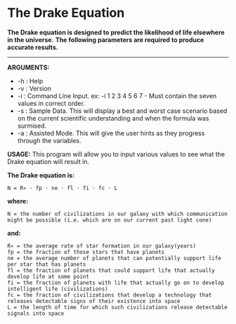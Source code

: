 # The Drake Equation #

**The Drake equation is designed to predict the likelihood of life elsewhere in the universe.**
**The following parameters are required to produce accurate results.**

--- 

**ARGUMENTS:**
   - -h : Help
   - -v : Version
   - -i : Command Line Input. ex: -i 1 2 3 4 5 6 7 - Must contain the seven values in correct order.
   - -s : Sample Data. This will display a best and worst case scenario based on the current scientific understanding and when the formula was surmised.
   - -a : Assisted Mode. This will give the user hints as they progress through the variables.
        

**USAGE:**
    This program will allow you to input various values to see what the Drake equation will result in.

**The Drake equation is:**

    N = R∗ ⋅ fp ⋅ ne ⋅ fl ⋅ fi ⋅ fc ⋅ L 

**where:**

    N = the number of civilizations in our galaxy with which communication might be possible (i.e. which are on our current past light cone)

**and:**

    R∗ = the average rate of star formation in our galaxy(years)
    fp = the fraction of those stars that have planets
    ne = the average number of planets that can potentially support life per star that has planets
    fl = the fraction of planets that could support life that actually develop life at some point
    fi = the fraction of planets with life that actually go on to develop intelligent life (civilizations)
    fc = the fraction of civilizations that develop a technology that releases detectable signs of their existence into space
    L = the length of time for which such civilizations release detectable signals into space
